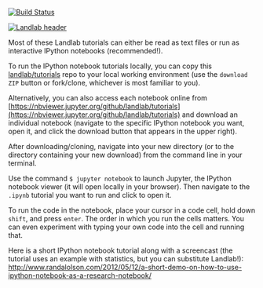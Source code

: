 [![Build
Status](https://travis-ci.org/landlab/tutorials.svg?branch=master)](https://travis-ci.org/landlab/tutorials)

[![Landlab header](./landlab_header.png)](http://landlab.github.io)

Most of these Landlab tutorials can either be read as text files or run
as interactive IPython notebooks (recommended!).

To run the IPython notebook tutorials locally, you can copy this
[landlab/tutorials](https://github.com/landlab/tutorials) repo to your
local working environment (use the ``download ZIP`` button or fork/clone,
whichever is most familiar to you).

Alternatively, you can also access each notebook online from
[https://nbviewer.jupyter.org/github/landlab/tutorials](https://nbviewer.jupyter.org/github/landlab/tutorials)
and download an individual notebook (navigate to the specific IPython
notebook you want, open it, and click the download button that appears
in the upper right).

After downloading/cloning, navigate into your new directory (or to
the directory containing your new download) from the command line
in your terminal.

Use the command ``$ jupyter notebook`` to launch Jupyter, the IPython
notebook viewer (it will open locally in your browser). Then navigate
to the ``.ipynb`` tutorial you want to run and click to open it.

To run the code in the notebook, place your cursor in a code cell,
hold down ``shift``, and press ``enter``. The order in which you
run the cells matters. You can even experiment with typing your own code
into the cell and running that.

Here is a short IPython notebook tutorial along with a screencast
(the tutorial uses an example with statistics, but you can
substitute Landlab!): http://www.randalolson.com/2012/05/12/a-short-demo-on-how-to-use-ipython-notebook-as-a-research-notebook/

